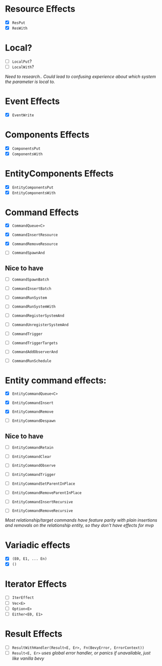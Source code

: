 # Resource Effects
- [x] `ResPut`
- [x] `ResWith`

# Local?
- [ ] `LocalPut`?
- [ ] `LocalWith`?

*Need to research.. Could lead to confusing experience about which system the parameter is local to.*

# Event Effects
- [x] `EventWrite`

# Components Effects
- [x] `ComponentsPut`
- [x] `ComponentsWith`

# EntityComponents Effects
- [x] `EntityComponentsPut`
- [x] `EntityComponentsWith`

# Command Effects
- [x] `CommandQueue<C>`

- [x] `CommandInsertResource`
- [x] `CommandRemoveResource`

- [ ] `CommandSpawnAnd`

## Nice to have
- [ ] `CommandSpawnBatch`
- [ ] `CommandInsertBatch`

- [ ] `CommandRunSystem`
- [ ] `CommandRunSystemWith`
- [ ] `CommandRegisterSystemAnd`
- [ ] `CommandUnregisterSystemAnd`

- [ ] `CommandTrigger`
- [ ] `CommandTriggerTargets`
- [ ] `CommandAddObserverAnd`

- [ ] `CommandRunSchedule`

# Entity command effects:
- [x] `EntityCommandQueue<C>`

- [x] `EntityCommandInsert`
- [x] `EntityCommandRemove`
- [ ] `EntityCommandDespawn`

## Nice to have
- [ ] `EntityCommandRetain`
- [ ] `EntityCommandClear`

- [ ] `EntityCommandObserve`
- [ ] `EntityCommandTrigger`

- [ ] `EntityCommandSetParentInPlace`
- [ ] `EntityCommandRemoveParentInPlace`

- [ ] `EntityCommandInsertRecursive`
- [ ] `EntityCommandRemoveRecursive`

*Most relationship/target commands have feature parity with plain insertions
and removals on the relationship entity, so they don't have effects for mvp*

# Variadic effects
- [x] `(E0, E1, ... En)`
- [x] `()`

# Iterator Effects
- [ ] `IterEffect`
- [ ] `Vec<E>`
- [ ] `Option<E>`
- [ ] `Either<E0, E1>`

# Result Effects
- [ ] `ResultWithHandler(Result<E, Er>, Fn(BevyError, ErrorContext))`
- [ ] `Result<E, Er>` *uses global error handler, or panics if unavailable, just like vanilla bevy*
